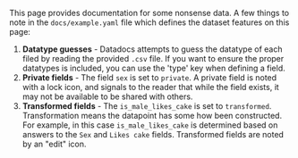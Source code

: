 This page provides documentation for some nonsense data. A few things to note in the `docs/example.yaml` file which defines the dataset features on this page:

1. **Datatype guesses** - Datadocs attempts to guess the datatype of each filed by reading the provided `.csv` file. If you want to ensure the proper datatypes is included, you can use the 'type' key when defining a field.
2. **Private fields** - The field `sex` is set to `private`. A private field is noted with a lock icon, and signals to the reader that while the field exists, it may not be available to be shared with others.
3. **Transformed fields** - The `is_male_likes_cake` is set to `transformed`. Transformation means the datapoint has some how been constructed. For example, in this case `is_male_likes_cake` is determined based on answers to the `Sex` and `Likes cake` fields. Transformed fields are noted by an "edit" icon.